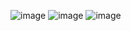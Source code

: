 ![image](https://github.com/user-attachments/assets/42c11720-7220-4e08-afb2-3db1896ecbb0)
![image](https://github.com/user-attachments/assets/bb0d7377-cf79-421f-b5b7-e1739af9873a)
![image](https://github.com/user-attachments/assets/9c52aace-375c-44fa-b907-009995854590)
